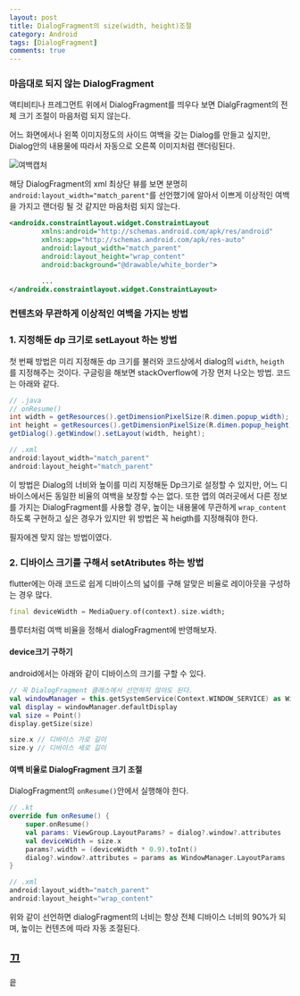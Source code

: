```yaml
---
layout: post
title: DialogFragment의 size(width, height)조절
category: Android
tags: [DialogFragment]
comments: true
---
```


### 마음대로 되지 않는 DialogFragment

액티비티나 프레그먼트 위에서 DialogFragment를 띄우다 보면 DialgFragment의 전체 크기 조절이 마음처럼 되지 않는다.

어느 화면에서나 왼쪽 이미지정도의 사이드 여백을 갖는 Dialog를 만들고 싶지만, Dialog안의 내용물에 따라서 자동으로 오른쪽 이미지처럼 랜더링된다.

![여백캡처](https://user-images.githubusercontent.com/18481078/69471711-c14de180-0de5-11ea-86c6-d75b2a3140ad.png)

해당 DialogFragment의 xml 최상단 뷰를 보면 분명히 `android:layout_width="match_parent"`를 선언했기에 알아서 이쁘게 이상적인 여백을 가지고 랜더링 될 것 같지만 마음처럼 되지 않는다.

```xml
<androidx.constraintlayout.widget.ConstraintLayout
        xmlns:android="http://schemas.android.com/apk/res/android"
        xmlns:app="http://schemas.android.com/apk/res-auto"
        android:layout_width="match_parent"
        android:layout_height="wrap_content"
        android:background="@drawable/white_border">

        ...
</androidx.constraintlayout.widget.ConstraintLayout>
```

### 컨텐츠와 무관하게 이상적인 여백을 가지는 방법

### 1. 지정해둔 dp 크기로 setLayout 하는 방법

첫 번째 방법은 미리 지정해둔 dp 크기를 불러와 코드상에서 dialog의 `width`, `heigth`를 지정해주는 것이다. 구글링을 해보면 stackOverflow에 가장 먼저 나오는 방법.
코드는 아래와 같다.

```java
// .java
// onResume()
int width = getResources().getDimensionPixelSize(R.dimen.popup_width);
int height = getResources().getDimensionPixelSize(R.dimen.popup_height);
getDialog().getWindow().setLayout(width, height);

// .xml
android:layout_width="match_parent"
android:layout_height="match_parent"
```

이 방법은 Dialog의 너비와 높이를 미리 지정해둔 Dp크기로 설정할 수 있지만, 어느 디바이스에서든 동일한 비율의 여백을 보장할 수는 없다. 또한 앱의 여러곳에서 다른 정보를 가지는 DialogFragment를 사용할 경우, 높이는 내용물에 무관하게 `wrap_content`하도록 구현하고 싶은 경우가 있지만 위 방법은 꼭 heigth를 지정해줘야 한다.

필자에겐 맞지 않는 방법이였다.

### 2. 디바이스 크기를 구해서 setAtributes 하는 방법

flutter에는 아래 코드로 쉽게 디바이스의 넓이를 구해 알맞은 비율로 레이아웃을 구성하는 경우 많다.

```dart
final deviceWidth = MediaQuery.of(context).size.width;
```

플루터처럼 여백 비율을 정해서 dialogFragment에 반영해보자.

#### device크기 구하기

android에서는 아래와 같이 디바이스의 크기를 구할 수 있다.

```kotlin
// 꼭 DialogFragment 클래스에서 선언하지 않아도 된다.
val windowManager = this.getSystemService(Context.WINDOW_SERVICE) as WindowManager
val display = windowManager.defaultDisplay
val size = Point()
display.getSize(size)

size.x // 디바이스 가로 길이
size.y // 디바이스 세로 길이
```

#### 여백 비율로 DialogFragment 크기 조절

DialogFragment의 `onResume()`안에서 실행해야 한다.

```kotlin
// .kt
override fun onResume() {
    super.onResume()
    val params: ViewGroup.LayoutParams? = dialog?.window?.attributes
    val deviceWidth = size.x
    params?.width = (deviceWidth * 0.9).toInt()
    dialog?.window?.attributes = params as WindowManager.LayoutParams
}

// .xml
android:layout_width="match_parent"
android:layout_height="wrap_content"
```

위와 같이 선언하면 dialogFragment의 너비는 항상 전체 디바이스 너비의 90%가 되며, 높이는 컨텐츠에 따라 자동 조절된다.

## 끄

읕

